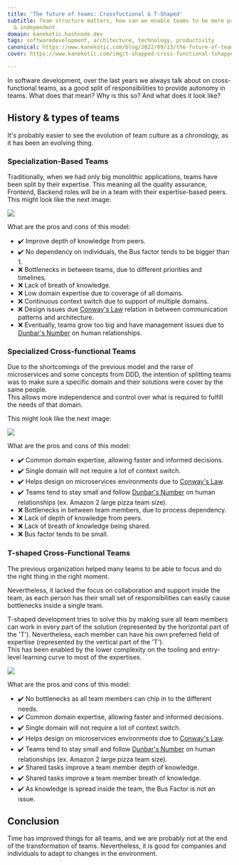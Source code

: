 ```yaml
---
title: 'The future of teams: Crossfuctional & T-Shaped'
subtitle: Team structure matters, how can we enable teams to be more productive
  & independent
domain: kanekotic.hashnode.dev
tags: softwaredevelopment, architecture, technology, productivity
canonical: https://www.kanekotic.com/blog/2022/09/13/the-future-of-teams-crossfunctional-and-t-shaped
cover: https://www.kanekotic.com/img/t-shapped-cross-functional-tshapped-crossfunctional-drawio.png

---
```

In software development, over the last years we always talk about on cross-functional teams, as a good split of responsibilities to provide autonomy in teams. What does that mean? Why is this so? And what does it look like?

## History & types of teams

It's probably easier to see the evolution of team culture as a chronology, as it has been an evolving thing.

### Specialization-Based Teams

Traditionally, when we had only big monolithic applications, teams have been split by their expertise. This meaning all the quality assurance, Frontend, Backend roles will be in a team with their expertise-based peers. This might look like the next image:

![](https://www.kanekotic.com/img/t-shapped-cross-functional-drawio-1.png)

What are the pros and cons of this model:

* ✔️ Improve depth of knowledge from peers.
* ✔️ No dependency on individuals, the Bus factor tends to be bigger than 1.
* ❌ Bottlenecks in between teams, due to different priorities and timelines.
* ❌ Lack of breath of knowledge.
* ❌ Low domain expertise due to coverage of all domains.
* ❌ Continuous context switch due to support of multiple domains.
* ❌ Design issues due [Conway's Law](https://en.wikipedia.org/wiki/Conway%27s_law) relation in between communication patterns and architecture.
* ❌ Eventually, teams grow too big and have management issues due to [Dunbar's Number](https://en.wikipedia.org/wiki/Dunbar%27s_number "dunbars") on human relationships.

### Specialized Cross-functional Teams

Due to the shortcomings of the previous model and the raise of microservices and some concepts from DDD,  the intention of splitting teams was to make sure a specific domain and their solutions were cover by the same people.  
This allows more independence and control over what is required to fulfill the needs of that domain. 

This might look like the next image:

![](https://www.kanekotic.com/img/t-shapped-cross-functional-expertise-crossfunctional-teams-drawio.png)

What are the pros and cons of this model:

* ✔️ Common domain expertise, allowing faster and informed decisions.
* ✔️ Single domain will not require a lot of context switch.
* ✔️ Helps design on microservices environments due to [Conway's Law](https://en.wikipedia.org/wiki/Conway%27s_law).
* ✔️ Teams tend to stay small and follow [Dunbar's Number](https://en.wikipedia.org/wiki/Dunbar%27s_number "dunbars") on human relationships (ex. Amazon 2 large pizza team size).
* ❌ Bottlenecks in between team members, due to process dependency.
* ❌ Lack of depth of knowledge from peers.
* ❌ Lack of breath of knowledge being shared.
* ❌ Bus factor tends to be small.

### T-shaped Cross-Functional Teams

The previous organization helped many teams to be able to focus and do the right thing in the right moment.

Nevertheless, it lacked the focus on collaboration and support inside the team, as each person has their small set of responsibilities can easily cause bottlenecks inside a single team.

T-shaped development tries to solve this by making sure all team members can work in every part of the solution (represented by the horizontal part of the 'T'). Nevertheless, each member can have his own preferred field of expertise  (represented by the vertical part of the 'T').   
This has been enabled by the lower complexity on the tooling and entry-level learning curve to most of the expertises.

![](https://www.kanekotic.com/img/t-shapped-cross-functional-tshapped-crossfunctional-drawio.png)

What are the pros and cons of this model:

* ✔️ No bottlenecks as all team members can chip in to the different needs.
* ✔️ Common domain expertise, allowing faster and informed decisions.
* ✔️ Single domain will not require a lot of context switch.
* ✔️ Helps design on microservices environments due to [Conway's Law](https://en.wikipedia.org/wiki/Conway%27s_law).
* ✔️ Teams tend to stay small and follow [Dunbar's Number](https://en.wikipedia.org/wiki/Dunbar%27s_number "dunbars") on human relationships (ex. Amazon 2 large pizza team size).
* ✔️ Shared tasks improve a team member depth of knowledge.
* ✔️ Shared tasks improve  a team member breath of knowledge.
* ✔️ As knowledge is spread inside the team, the Bus Factor is not an issue.

## Conclusion

Time has improved things for all teams, and we are probably not at the end of the transformation of teams. Nevertheless, it is good for companies and individuals to adapt to changes in the environment.